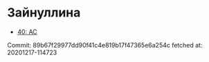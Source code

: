 # Зайнуллина
- [40: AC](40.md)

Commit: 89b67f29977dd90f41c4e819b17f47365e6a254c
 fetched at: 20201217-114723
